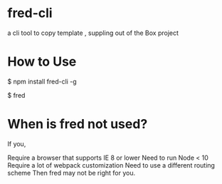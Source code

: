 # fred-cli
a cli tool to copy template , suppling out of the Box project

# How to Use

$ npm install fred-cli -g

$ fred

# When is fred not used?

If you,

Require a browser that supports IE 8 or lower
Need to run Node < 10
Require a lot of webpack customization
Need to use a different routing scheme
Then fred may not be right for you.
